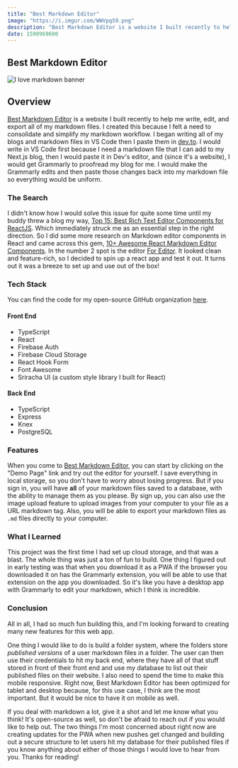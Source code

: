 ```yaml
---
title: "Best Markdown Editor"
image: "https://i.imgur.com/WWVpqS9.png"
description: "Best Markdown Editor is a website I built recently to help me write, edit, and export all of my markdown files. I created this because I felt a need to consolidate and simplify my markdown workflow."
date: 1590969600
---
```


## Best Markdown Editor

![I love markdown banner](https://i.imgur.com/WWVpqS9.png)

## Overview

[Best Markdown Editor](https://www.bestmarkdowneditor.com) is a website I built recently to help me write, edit, and export all of my markdown files. I created this because I felt a need to consolidate and simplify my markdown workflow. I began writing all of my blogs and markdown files in VS Code then I paste them in [dev.to](https://dev.to). I would write in VS Code first because I need a markdown file that I can add to my Next.js blog, then I would paste it in Dev's editor, and (since it's a website), I would get Grammarly to proofread my blog for me. I would make the Grammarly edits and then paste those changes back into my markdown file so everything would be uniform.

### The Search

I didn't know how I would solve this issue for quite some time until my buddy threw a blog my way, [Top 15: Best Rich Text Editor Components for ReactJS](https://ourcodeworld.com/articles/read/1065/top-15-best-rich-text-editor-components-wysiwyg-for-reactjs). Which immediately struck me as an essential step in the right direction. So I did some more research on Markdown editor components in React and came across this gem, [10+ Awesome React Markdown Editor Components](https://onaircode.com/react-markdown-editor-components/). In the number 2 spot is the editor [For Editor](https://github.com/kkfor/for-editor). It looked clean and feature-rich, so I decided to spin up a react app and test it out. It turns out it was a breeze to set up and use out of the box!

### Tech Stack

You can find the code for my open-source GitHub organization [here](https://github.com/Best-Markdown-Editor).

#### Front End

- TypeScript
- React
- Firebase Auth
- Firebase Cloud Storage
- React Hook Form
- Font Awesome
- Sriracha UI (a custom style library I built for React)

#### Back End

- TypeScript
- Express
- Knex
- PostgreSQL

### Features

When you come to [Best Markdown Editor](https://www.bestmarkdowneditor.com), you can start by clicking on the "Demo Page" link and try out the editor for yourself. I save everything in local storage, so you don't have to worry about losing progress. But if you sign in, you will have **all** of your markdown files saved to a database, with the ability to manage them as you please. By sign up, you can also use the image upload feature to upload images from your computer to your file as a URL markdown tag. Also, you will be able to export your markdown files as `.md` files directly to your computer.

### What I Learned

This project was the first time I had set up cloud storage, and that was a blast. The whole thing was just a ton of fun to build. One thing I figured out in early testing was that when you download it as a PWA if the browser you downloaded it on has the Grammarly extension, you will be able to use that extension on the app you downloaded. So it's like you have a desktop app with Grammarly to edit your markdown, which I think is incredible.

### Conclusion

All in all, I had so much fun building this, and I'm looking forward to creating many new features for this web app.

One thing I would like to do is build a folder system, where the folders store _published versions_ of a user markdown files in a folder. The user can then use their credentials to hit my back end, where they have all of that stuff stored in front of their front end and use my database to list out their published files on their website. I also need to spend the time to make this mobile responsive. Right now, Best Markdown Editor has been optimized for tablet and desktop because, for this use case, I think are the most important. But it would be nice to have it on mobile as well.

If you deal with markdown a lot, give it a shot and let me know what you think! It's open-source as well, so don't be afraid to reach out if you would like to help out. The two things I'm most concerned about right now are creating updates for the PWA when new pushes get changed and building out a secure structure to let users hit my database for their published files if you know anything about either of those things I would love to hear from you. Thanks for reading!
